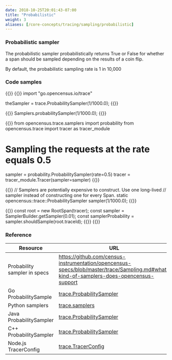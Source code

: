 ```yaml
---
date: 2018-10-25T20:01:43-07:00
title: "Probabilistic"
weight: 3
aliases: [/core-concepts/tracing/sampling/probabilistic]
---
```


### Probabilistic sampler

The probabilistic sampler probabilistically returns True or False for whether a span should be sampled depending on the results of a coin flip.

By default, the probabilistic sampling rate is 1 in 10,000

### Code samples
{{<tabs Go Java Python CplusPlus NodeJS>}}
{{<highlight go>}}
import "go.opencensus.io/trace"

theSampler = trace.ProbabilitySampler(1/1000.0);
{{</highlight>}}

{{<highlight java>}}
Samplers.probabilitySampler(1/1000.0);
{{</highlight>}}

{{<highlight python>}}
from opencensus.trace.samplers import probability
from opencensus.trace import tracer as tracer_module

# Sampling the requests at the rate equals 0.5
sampler = probability.ProbabilitySampler(rate=0.5)
tracer = tracer_module.Tracer(sampler=sampler)
{{</highlight>}}

{{<highlight cpp>}}
// Samplers are potentially expensive to construct. Use one long-lived
// sampler instead of constructing one for every Span.
static opencensus::trace::ProbabilitySampler sampler(1/1000.0);
{{</highlight>}}

{{<highlight js>}}
const root = new RootSpan(tracer);
const sampler = SamplerBuilder.getSampler(0.01);
const samplerProbability = sampler.shouldSample(root.traceId);
{{</highlight>}}
{{</tabs>}}

### Reference
Resource|URL
---|---
Probability sampler in specs|https://github.com/census-instrumentation/opencensus-specs/blob/master/trace/Sampling.md#what-kind-of-samplers-does-opencensus-support
Go ProbabilitySample|[trace.ProbabilitySampler](https://godoc.org/go.opencensus.io/trace#ProbabilitySampler)
Python samplers|[trace.samplers](https://github.com/census-instrumentation/opencensus-python/blob/master/opencensus/trace/samplers/probability.py)
Java ProbabilitySampler|[trace.ProbabilitySampler](https://static.javadoc.io/io.opencensus/opencensus-api/0.16.1/io/opencensus/trace/samplers/Samplers.html#probabilitySampler--)
C++ ProbabilitySampler|[trace.ProbabilitySampler](https://github.com/census-instrumentation/opencensus-cpp/blob/c5e59c48a3c40a7da737391797423b88e93fd4bb/opencensus/trace/sampler.h#L53)
Node.js TracerConfig|[trace.TracerConfig](https://github.com/census-instrumentation/opencensus-node/blob/master/packages/opencensus-core/src/trace/config/types.ts#L35)
